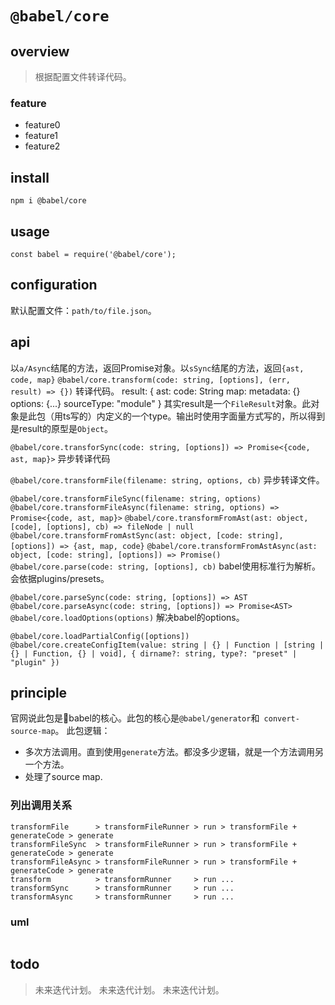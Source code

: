 # `@babel/core`

## overview
> 根据配置文件转译代码。

### feature
- feature0
- feature1
- feature2

## install
`npm i @babel/core`

## usage
```
const babel = require('@babel/core');
```

## configuration
默认配置文件：`path/to/file.json`。

## api
以`a/Async`结尾的方法，返回Promise对象。以`sSync`结尾的方法，返回`{ast, code, map}`
`@babel/core.transform(code: string, [options], (err, result) => {})`
转译代码。
result: {
    ast: 
    code: String
    map: 
    metadata: {}
    options: {...}
    sourceType: "module"
}
其实result是一个`FileResult`对象。此对象是此包（用ts写的）内定义的一个type。输出时使用字面量方式写的，所以得到是result的原型是`Object`。

`@babel/core.transforSync(code: string, [options]) => Promise<{code, ast, map}>`
异步转译代码

`@babel/core.transformFile(filename: string, options, cb)`
异步转译文件。

`@babel/core.transformFileSync(filename: string, options)`
`@babel/core.transformFileAsync(filename: string, options) => Promise<{code, ast, map}>`
`@babel/core.transformFromAst(ast: object, [code], [options], cb) => fileNode | null`
`@babel/core.transformFromAstSync(ast: object, [code: string], [options]) => {ast, map, code}`
`@babel/core.transformFromAstAsync(ast: object, [code: string], [options]) => Promise()`
`@babel/core.parse(code: string, [options], cb)`
babel使用标准行为解析。会依据plugins/presets。

`@babel/core.parseSync(code: string, [options]) => AST`
`@babel/core.parseAsync(code: string, [options]) => Promise<AST>`
`@babel/core.loadOptions(options)`
解决babel的options。

`@babel/core.loadPartialConfig([options])`
`@babel/core.createConfigItem(value: string | {} | Function | [string | {} | Function, {} | void], { dirname?: string, type?: "preset" | "plugin" })`

## principle
官网说此包是babel的核心。此包的核心是`@babel/generator`和` convert-source-map`。
此包逻辑：
- 多次方法调用。直到使用`generate`方法。都没多少逻辑，就是一个方法调用另一个方法。
- 处理了source map.

### 列出调用关系
```
transformFile      > transformFileRunner > run > transformFile + generateCode > generate
transformFileSync  > transformFileRunner > run > transformFile + generateCode > generate
transformFileAsync > transformFileRunner > run > transformFile + generateCode > generate
transform          > transformRunner     > run ...
transformSync      > transformRunner     > run ...
transformAsync     > transformRunner     > run ...
```
### uml
```
```

## todo
> 未来迭代计划。
> 未来迭代计划。
> 未来迭代计划。